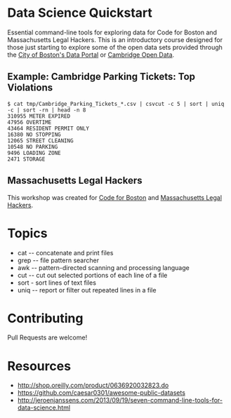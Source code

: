 # Data Science Quickstart

Essential command-line tools for exploring data for Code for Boston and
Massachusetts Legal Hackers.  This is an introductory course designed
for those just starting to explore some of the open data sets provided
through the
[City of Boston's Data Portal](https://data.cityofboston.gov/) or
[Cambridge Open Data](https://data.cambridgema.gov/). 

## Example: Cambridge Parking Tickets: Top Violations

    $ cat tmp/Cambridge_Parking_Tickets_*.csv | csvcut -c 5 | sort | uniq -c | sort -rn | head -n 8
    310955 METER EXPIRED
    47956 OVERTIME
    43464 RESIDENT PERMIT ONLY
    16380 NO STOPPING
    12065 STREET CLEANING
    10548 NO PARKING
    9496 LOADING ZONE
    2471 STORAGE

## Massachusetts Legal Hackers

This workshop was created for
[Code for Boston](www.meetup.com/Code-for-Boston/) and 
[Massachusetts Legal Hackers](http://www.meetup.com/Massachusetts-Legal-Hackers/). 

# Topics 

+ cat -- concatenate and print files
+ grep -- file pattern searcher
+ awk -- pattern-directed scanning and processing language
+ cut -- cut out selected portions of each line of a file
+ sort - sort lines of text files
+ uniq -- report or filter out repeated lines in a file

# Contributing

Pull Requests are welcome!

# Resources 

- http://shop.oreilly.com/product/0636920032823.do
- https://github.com/caesar0301/awesome-public-datasets
- http://jeroenjanssens.com/2013/09/19/seven-command-line-tools-for-data-science.html
